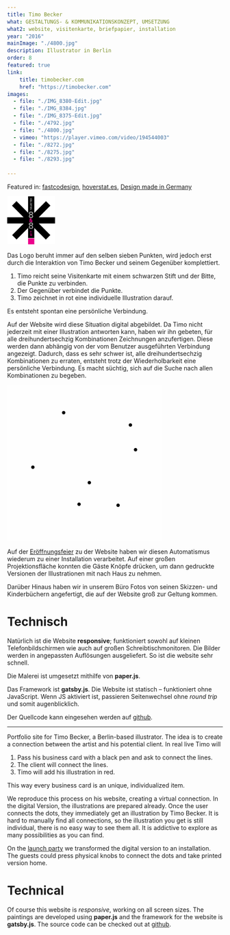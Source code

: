 ```yaml
---
title: Timo Becker
what: GESTALTUNGS- & KOMMUNIKATIONSKONZEPT, UMSETZUNG
what2: website, visitenkarte, briefpapier, installation
year: "2016"
mainImage: "./4800.jpg"
description: Illustrator in Berlin
order: 8
featured: true
link: 
    title: timobecker.com
    href: "https://timobecker.com"
images:
  - file: "./IMG_8380-Edit.jpg"
  - file: "./IMG_8384.jpg"
  - file: "./IMG_8375-Edit.jpg"
  - file: "./4792.jpg"
  - file: "./4800.jpg"
  - vimeo: "https://player.vimeo.com/video/194544003"
  - file: "./8272.jpg"
  - file: "./8275.jpg"
  - file: "./8293.jpg"

---
```


Featured in: [fastcodesign](https://www.fastcodesign.com/90125529/7-design-portfolios-that-double-as-awesome-uis), [hoverstat.es](http://hoverstat.es/features/connect-the-dots-on-timo-becker-s-portfolio), [Design made in Germany](https://www.designmadeingermany.de/2017/122935/)

<a target="_blank" class="blank-link" href="https://twitter.com/volligohne/status/880775593515732992">
<img title="CO&CO SELECTED" src="co-und-co-selected-magenta2017.svg" style="width: 7rem"/>
</a>

Das Logo beruht immer auf den selben sieben Punkten, wird jedoch erst durch die Interaktion von Timo Becker und seinem Gegenüber komplettiert. 

1. Timo reicht seine Visitenkarte mit einem schwarzen Stift und der Bitte, die Punkte zu verbinden. 
2. Der Gegenüber verbindet die Punkte.
3. Timo zeichnet in rot eine individuelle Illustration darauf. 

Es entsteht spontan eine persönliche Verbindung.

Auf der Website wird diese Situation digital abgebildet. Da Timo nicht jederzeit mit einer Illustration antworten kann, haben wir ihn gebeten, für alle dreihundertsechzig Kombinationen Zeichnungen anzufertigen. Diese werden dann abhängig von der vom Benutzer ausgeführten Verbindung angezeigt. Dadurch, dass es sehr schwer ist, alle dreihundertsechzig Kombinationen zu erraten, entsteht trotz der Wiederholbarkeit eine persönliche Verbindung. Es macht süchtig, sich auf die Suche nach allen Kombinationen zu begeben.

![animation](./animated.gif)

Auf der [Eröffnungsfeier](/neuigkeiten/timo-launch/) zu der Website haben wir diesen Automatismus wiederum zu einer Installation verarbeitet. Auf einer großen Projektionsfläche konnten die Gäste Knöpfe drücken, um dann gedruckte Versionen der Illustrationen mit nach Haus zu nehmen.

Darüber Hinaus haben wir in unserem Büro Fotos von seinen Skizzen- und Kinderbüchern angefertigt, die auf der Website groß zur Geltung kommen.

# Technisch

Natürlich ist die Website **responsive**; funktioniert sowohl auf kleinen Telefonbildschirmen wie auch auf großen Schreibtischmonitoren. Die Bilder werden in angepassten Auflösungen ausgeliefert. So ist die website sehr schnell.

Die Malerei ist umgesetzt mithilfe von **paper.js**.

Das Framework ist **gatsby.js**. Die Website ist statisch – funktioniert ohne JavaScript. Wenn JS aktiviert ist, passieren Seitenwechsel ohne *round trip* und somit augenblicklich.

Der Quellcode kann eingesehen werden auf [github](https://github.com/voellig-ohne/timobecker).

---

Portfolio site for Timo Becker, a Berlin-based illustrator. The idea is to create a connection between the artist and his potential client. In real live Timo will

1. Pass his business card with a black pen and ask to connect the lines. 
2. The client will connect the lines.
3. Timo will add his illustration in red. 

This way every business card is an unique, individualized item.

We reproduce this process on his website, creating a  virtual connection. In the digital Version, the illustrations are prepared already. Once the user connects the dots, they immediately get an illustration by Timo Becker. It is hard to manually find all connections, so the illustration you get is still individual, there is no easy way to see them all. It is addictive to explore as many possibilities as you can find.

On the [launch party](/neuigkeiten/timo-launch/) we transformed the digital version to an installation. The guests could press physical knobs to connect the dots and take printed version home.

# Technical

Of course this website is *responsive*, working on all screen sizes. The paintings are developed using **paper.js** and the framework for the website is **gatsby.js**. The source code can be checked out at [github](https://github.com/voellig-ohne/timobecker).